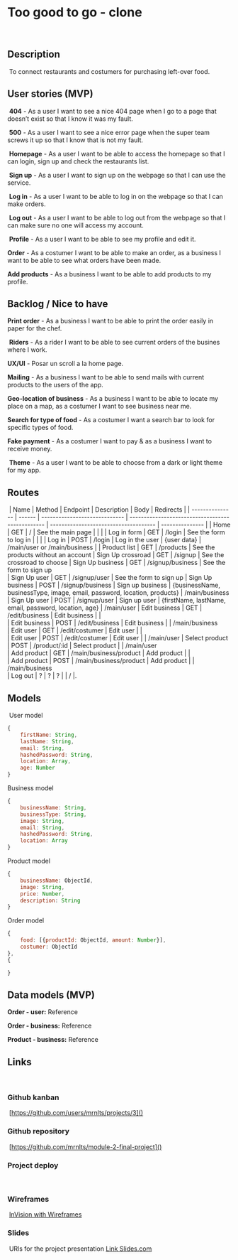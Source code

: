 # Too good to go - clone

​

## Description

​
To connect restaurants and costumers for purchasing left-over food.

## User stories (MVP)

​
**404** - As a user I want to see a nice 404 page when I go to a page that doesn’t exist so that I know it was my fault.

​
**500** - As a user I want to see a nice error page when the super team screws it up so that I know that is not my fault.

​
**Homepage** - As a user I want to be able to access the homepage so that I can login, sign up and check the restaurants list.

​
**Sign up** - As a user I want to sign up on the webpage so that I can use the service.

​
**Log in** - As a user I want to be able to log in on the webpage so that I can make orders.

​
**Log out** - As a user I want to be able to log out from the webpage so that I can make sure no one will access my account.

​
**Profile** - As a user I want to be able to see my profile and edit it.

**Order** - As a costumer I want to be able to make an order, as a business I want to be able to see what orders have been made.

**Add products** - As a business I want to be able to add products to my profile.
​
​

## Backlog / Nice to have

​**Print order** - As a business I want to be able to print the order easily in paper for the chef.

​
**Riders** - As a rider I want to be able to see current orders of the busines where I work.

**UX/UI** - Posar un scroll a la home page.

**Mailing** - As a business I want to be able to send mails with current products to the users of the app.

**Geo-location of business** - As a business I want to be able to locate my place on a map, as a costumer I want to see business near me.

**Search for type of food** - As a costumer I want a search bar to look for specific types of food.

**Fake payment** - As a costumer I want to pay & as a business I want to receive money.

​​
**Theme** - As a user I want to be able to choose from a dark or light theme for my app.

## Routes

​
| Name | Method | Endpoint | Description | Body | Redirects |
| --------------- | ------ | ----------------------------- | ------------------------------------------------ | ------------------------------------- | --------------- |
| Home | GET | / | See the main page | | |
| Log in form | GET | /login | See the form to log in | | |
| Log in | POST | /login | Log in the user | {user data} | /main/user or /main/business |
| Product list | GET | /products | See the products without an account
| Sign Up crossroad | GET | /signup | See the crossroad to choose
| Sign Up business | GET | /signup/business | See the form to sign up  
| Sign Up user | GET | /signup/user | See the form to sign up
| Sign Up business | POST | /signup/business | Sign up business | {businessName, businessType, image, email, password, location, products} | /main/business
| Sign Up user | POST | /signup/user | Sign up user | {firstName, lastName, email, password, location, age} | /main/user
| Edit business | GET | /edit/business | Edit business | |  
| Edit business | POST | /edit/business | Edit business | | /main/business  
| Edit user | GET | /edit/costumer | Edit user | |  
| Edit user | POST | /edit/costumer | Edit user | | /main/user
| Select product | POST | /product/:id | Select product | | /main/user  
| Add product | GET | /main/business/product | Add product | |  
| Add product | POST | /main/business/product | Add product | | /main/business  
| Log out | ? | ? | ? | | / |.

## Models

​
User model
​

```js
{
    firstName: String,
    lastName: String,
    email: String,
    hashedPassword: String,
    location: Array,
    age: Number
}
```

Business model
​

```js
{
    businessName: String,
    businessType: String,
    image: String,
    email: String,
    hashedPassword: String,
    location: Array
}
```

Product model
​

```js
{
    businessName: ObjectId,
    image: String,
    price: Number,
    description: String
}
```

Order model
​

```js
{
    food: [{productId: ObjectId, amount: Number}],
    costumer: ObjectId
},
{

}
```

## Data models (MVP)

​**Order - user:** Reference

**Order - business:** Reference

**Product - business:** Reference

## Links

​

### Github kanban

​
[https://github.com/users/mrnlts/projects/3]()
​

### Github repository

​
[https://github.com/mrnlts/module-2-final-project]()
​

### Project deploy

​
[]()
​

### Wireframes

​
[InVision with Wireframes]()
​

### Slides

​
URls for the project presentation
[Link Slides.com]()
